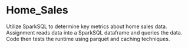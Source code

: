 # Home_Sales
Utilize SparkSQL to determine key metrics about home sales data. Assignment reads data into a SparkSQL dataframe and queries the data. Code then tests the runtime using parquet and caching techniques. 